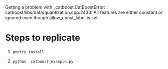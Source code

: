 Getting a problem with _catboost.CatBoostError: catboost/libs/data/quantization.cpp:2433: All features are either constant or ignored
even though allow_const_label is set

# Steps to replicate

1. `poetry install`

2. `python  catboost_example.py`
